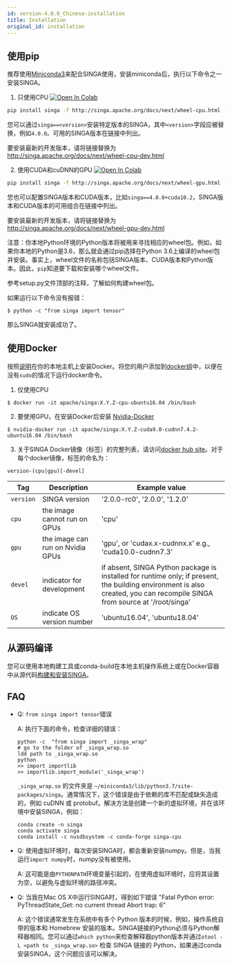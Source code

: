 ```yaml
---
id: version-4.0.0_Chinese-installation
title: Installation
original_id: installation
---
```


<!--- Licensed to the Apache Software Foundation (ASF) under one or more contributor license agreements.  See the NOTICE file distributed with this work for additional information regarding copyright ownership.  The ASF licenses this file to you under the Apache License, Version 2.0 (the "License"); you may not use this file except in compliance with the License.  You may obtain a copy of the License at http://www.apache.org/licenses/LICENSE-2.0 Unless required by applicable law or agreed to in writing, software distributed under the License is distributed on an "AS IS" BASIS, WITHOUT WARRANTIES OR CONDITIONS OF ANY KIND, either express or implied.  See the License for the specific language governing permissions and limitations under the License.  -->

## 使用pip

推荐使用[Miniconda3](https://conda.io/miniconda.html)来配合SINGA使用，安装miniconda后，执行以下命令之一安装SINGA。

1. 只使用CPU
   [![Open In Colab](https://colab.research.google.com/assets/colab-badge.svg)](https://colab.research.google.com/drive/17RA056Brwk0vBQTFaZ-l9EbqwADO0NA9?usp=sharing)

```bash
pip install singa -f http://singa.apache.org/docs/next/wheel-cpu.html --trusted-host singa.apache.org
```

您可以通过`singa==<version>`安装特定版本的SINGA，其中`<version>`字段应被替换，例如`4.0.0`。可用的SINGA版本在链接中列出。

要安装最新的开发版本，请将链接替换为
http://singa.apache.org/docs/next/wheel-cpu-dev.html

2. 使用CUDA和cuDNN的GPU
   [![Open In Colab](https://colab.research.google.com/assets/colab-badge.svg)](https://colab.research.google.com/drive/1W30IPCqj5fG8ADAQsFqclaCLyIclVcJL?usp=sharing)

```bash
pip install singa -f http://singa.apache.org/docs/next/wheel-gpu.html --trusted-host singa.apache.org
```

您也可以配置SINGA版本和CUDA版本，比如`singa==4.0.0+cuda10.2`，SINGA版本和CUDA版本的可用组合在链接中列出。

要安装最新的开发版本，请将链接替换为
http://singa.apache.org/docs/next/wheel-gpu-dev.html

注意：你本地Python环境的Python版本将被用来寻找相应的wheel包。例如，如果你本地的Python是3.6，那么就会通过pip选择在Python 3.6上编译的wheel包并安装。事实上，wheel文件的名称包括SINGA版本、CUDA版本和Python版本。因此，`pip`知道要下载和安装哪个wheel文件。

参考setup.py文件顶部的注释，了解如何构建wheel包。

如果运行以下命令没有报错：
```shell
$ python -c "from singa import tensor"
```

那么SINGA就安装成功了。

## 使用Docker

按照[说明](https://docs.docker.com/install/)在你的本地主机上安装Docker。将您的用户添加到[docker组](https://docs.docker.com/install/linux/linux-postinstall/)中，以便在没有`sudo`的情况下运行docker命令。

1. 仅使用CPU

```shell
$ docker run -it apache/singa:X.Y.Z-cpu-ubuntu16.04 /bin/bash
```

2. 要使用GPU，在安装Docker后安装
   [Nvidia-Docker](https://github.com/NVIDIA/nvidia-docker) 

```shell
$ nvidia-docker run -it apache/singa:X.Y.Z-cuda9.0-cudnn7.4.2-ubuntu16.04 /bin/bash
```

3. 关于SINGA Docker镜像（标签）的完整列表，请访问[docker hub site](https://hub.docker.com/r/apache/singa/)。对于每个docker镜像，标签的命名为：

```shell
version-(cpu|gpu)[-devel]
```

| Tag       | Description                      | Example value                                                                                                                                                             |
| --------- | -------------------------------- | ------------------------------------------------------------------------------------------------------------------------------------------------------------------------- |
| `version` | SINGA version                    | '2.0.0-rc0', '2.0.0', '1.2.0'                                                                                                                                             |
| `cpu`     | the image cannot run on GPUs     | 'cpu'                                                                                                                                                                     |
| `gpu`     | the image can run on Nvidia GPUs | 'gpu', or 'cudax.x-cudnnx.x' e.g., 'cuda10.0-cudnn7.3'                                                                                                                    |
| `devel`   | indicator for development        | if absent, SINGA Python package is installed for runtime only; if present, the building environment is also created, you can recompile SINGA from source at '/root/singa' |
| `OS`      | indicate OS version number       | 'ubuntu16.04', 'ubuntu18.04'                                                                                                                                              |

## 从源码编译
您可以使用本地构建工具或conda-build在本地主机操作系统上或在Docker容器中从源代码[构建和安装SINGA](build.md)。

## FAQ

- Q: `from singa import tensor`错误

  A: 执行下面的命令，检查详细的错误：

  ```shell
  python -c  "from singa import _singa_wrap"
  # go to the folder of _singa_wrap.so
  ldd path to _singa_wrap.so
  python
  >> import importlib
  >> importlib.import_module('_singa_wrap')
  ```
  `_singa_wrap.so` 的文件夹是 `~/miniconda3/lib/python3.7/site-packages/singa`。通常情况下，这个错误是由于依赖的库不匹配或缺失造成的，例如 cuDNN 或 protobuf。解决方法是创建一个新的虚拟环境，并在该环境中安装SINGA，例如：
  

  ```shell
  conda create -n singa
  conda activate singa
  conda install -c nusdbsystem -c conda-forge singa-cpu
  ```

- Q: 使用虚拟环境时，每次安装SINGA时，都会重新安装numpy。但是，当我运行`import numpy`时，numpy没有被使用。

  A: 
  这可能是由`PYTHONPATH`环境变量引起的，在使用虚拟环境时，应将其设置为空，以避免与虚拟环境的路径冲突。

- Q: 当我在Mac OS X中运行SINGA时，得到如下错误 "Fatal Python error:
  PyThreadState_Get: no current thread Abort trap: 6"

  A: 这个错误通常发生在系统中有多个 Python 版本的时候，例如，操作系统自带的版本和 Homebrew 安装的版本。SINGA链接的Python必须与Python解释器相同。您可以通过`which python`来检查解释器python版本并通过`otool -L <path to _singa_wrap.so>` 检查 SINGA 链接的 Python，如果通过conda安装SINGA，这个问题应该可以解决。
